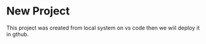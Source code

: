 # New Project

This project was created from local system on vs code then we wiil deploy it in gthub.
